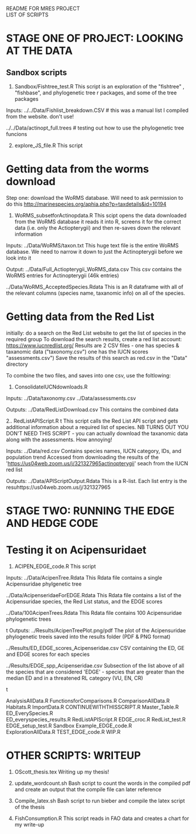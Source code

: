 README FOR MRES PROJECT          
LIST OF SCRIPTS 



# STAGE ONE OF PROJECT: LOOKING AT THE DATA



## Sandbox scripts

1. Sandbox/Fishtree_test.R
This script is an exploration of the "fishtree" , "fishbase", and phylogenetic tree r packages, and some of the tree packages

Inputs: 
../../Data/Fishlist_breakdown.CSV # this was a manual list I compiled from the website. don't use!

../../Data/actinopt_full.trees # testing out how to use the phylogenetic tree funcions 



2. explore_JS_file.R
This script 


# Getting data from the worms download
Step one: download the WoRMS database. Will need to ask permission to do this
http://marinespecies.org/aphia.php?p=taxdetails&id=10194

1. WoRMS_subsetforActinopdata.R
This scipt opens the data downloaded from the WoRMS database
it reads it into R, screens it for the correct data (i.e. only the Actiopterygii) and then re-saves down the relevant information

Inputs: 
../Data/WoRMS/taxon.txt
This huge text file is the entire WoRMS database. We need to narrow it down to just the Actinopterygii before we look into it

Output: 
../Data/Full_Actiopterygii_WoRMS_data.csv
This csv contains the WoRMS entries for Actinopterygii (46k entries)

../Data/WoRMS_AcceptedSpecies.Rdata
This is an R dataframe with all of the relevant columns (species name, taxanomic info) on all of the species. 

# Getting data from the Red List 

initially: do a search on the Red List website to get the list of species in the required group
To download the search results, create a red list account: https://www.iucnredlist.org/
Results are 2 CSV files - one has species & taxanomic data ("taxonomy.csv") one has the IUCN scores "assessments.csv")
Save the results of this search as red.csv in the "Data" directory

To combine the two files, and saves into one csv, use the foltlowing: 

1. ConsolidateIUCNdownloads.R

Inputs: 
../Data/taxonomy.csv
../Data/assessments.csv

Outputs: 
../Data/RedListDownload.csv
This contains the combined data


2.. RedListAPIScript.R t
This script calls the Red List API script and gets additional information about a required list of species. 
NB TURNS OUT YOU DON'T NEED THIS SCRIPT - you can actually download the taxanomic data along with the assessments. 
How annoying!

Inputs: 
../Data/red.csv 
Contains species names, IUCN category, IDs, and population trend
Accessed from downloading the results of the 'https://us04web.zoom.us/j/321327965actinopterygii' seach from the IUCN red list 


Outputs: 
../Data/APIScriptOutput.Rdata
This is a R-list. Each list entry is the resuhttps://us04web.zoom.us/j/321327965



# STAGE TWO: RUNNING THE EDGE AND HEDGE CODE 

# Testing it on Acipensuridaet

1. ACIPEN_EDGE_code.R
This script 


Inputs: 
../Data/AcipenTree.Rdata
This Rdata file contains a single Acipensuridae phylgenetic tree

../Data/AcipenseridaeForEDGE.Rdata
This Rdata file contains a list of the Acipensuridae species, the Red List status, and the EDGE scores

../Data/100AcipenTrees.Rdata
This Rdata file contains 100 Acipensuridae phylogenetic trees

t
Outputs: 
../Results/AcipenTreePlot.png/pdf
The plot of the Acipensuridae phylogenetic treeis saved into the results folder (PDF & PNG format)
          

../Results/ED_EDGE_scores_Acipenseridae.csv
CSV containing the ED, GE and EDGE scores for each species


../Results/EDGE_spp_Acipenseridae.csv
Subsection of the list above of all the species that are considered 'EDGE' - species that are greater 
than the median ED and in a threatened RL category (VU, EN, CR)



t


          
AnalysisAllData.R           FunctionsforComparisons.R
ComparisonAllData.R         Habitats.R
ImportData.R
CONTINUEWITHTHISSCRIPT.R    Master_Table.R
ED_EverySpecies.R           
ED_everyspecies_results.R   RedListAPIScript.R
EDGE_croc.R                 RedList_test.R
EDGE_setup_test.R           Sandbox
Example_EDGE_code.R         
ExplorationAllData.R        TEST_EDGE_code.R
 WIP.R









# OTHER SCRIPTS: WRITEUP 




1. OScott_thesis.tex 
Writing up my thesis!

2. update_wordcount.sh 
Bash script to count the words in the compiled pdf and create an output that the compile file can later reference

3. Compile_latex.sh
Bash script to run bieber and compile the latex script of the thesis 

3. FishConsumption.R
This script reads in FAO data and creates a chart for my write-up


